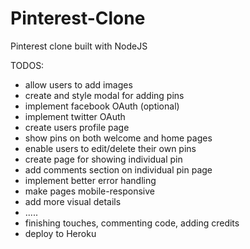 # Pinterest-Clone
Pinterest clone built with NodeJS

TODOS:

- allow users to add images
- create and style modal for adding pins
- implement facebook OAuth (optional)
- implement twitter OAuth
- create users profile page
- show pins on both welcome and home pages
- enable users to edit/delete their own pins
- create page for showing individual pin
- add comments section on individual pin page
- implement better error handling
- make pages mobile-responsive
- add more visual details
- .....
- finishing touches, commenting code, adding credits
- deploy to Heroku

